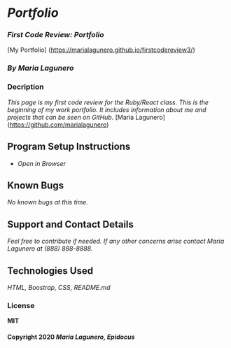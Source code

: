 # _Portfolio_

### _First Code Review: Portfolio_

[My Portfolio] (https://marialagunero.github.io/firstcodereview3/)

### _**By Maria Lagunero**_

### Decription

_This page is my first code review for the Ruby/React class. This is the beginning of my work portfolio. It includes information about me and projects that can be seen on GitHub._ [Maria Lagunero] (https://github.com/marialagunero)

## Program Setup Instructions

* _Open in Browser_

## Known Bugs

_No known bugs at this time._

## Support and Contact Details

_Feel free to contribute if needed. If any other concerns arise contact Maria Lagunero at (888) 888-8888._

## Technologies Used

_HTML, Boostrap, CSS, README.md_

### License

**MIT**

#### Copyright 2020 _*Maria Lagunero, Epidocus*_